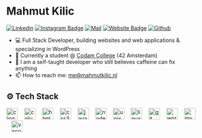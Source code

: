 # Mahmut Kilic



[![Linkedin](https://img.shields.io/badge/-LinkedIn-blue?style=flat&logo=Linkedin&logoColor=white)](https://www.linkedin.com/in/mahmutsedatkilic/)
[![Instagram Badge](https://img.shields.io/badge/-Instagram-purple?logo=instagram&logoColor=white&link=https://instagram.com/hetzwaard/)](https://www.instagram.com/hetzwaard)
[![Mail](https://img.shields.io/badge/-Gmail-c14438?style=flat&logo=Gmail&logoColor=white)](mailto:me@mahmutkilic.nl)
[![Website Badge](https://img.shields.io/badge/-Website-navy?style=flat&logo=Google-Chrome&logoColor=white&link=mahmutkilic.nl)](https://mahmutkilic.nl)
[![Github](https://img.shields.io/github/followers/hetzwaard?label=Follow&style=social)](https://github.com/hetzwaard)

- 💻 Full Stack Developer, building websites and web applications & specializing in WordPress
- 🏫 Currently a student @ [Codam College](https://codam.nl) (42 Amsterdam) 
- 🌱 I am a self-taught developer who still believes caffeine can fix anything
- 📫 How to reach me: me@mahmutkilic.nl

## ⚙️ Tech Stack

<div>
  <img src="https://cdn.jsdelivr.net/gh/devicons/devicon/icons/c/c-original.svg" height="30" alt="c logo"  />
  <img width="9" />
  <img src="https://cdn.jsdelivr.net/gh/devicons/devicon/icons/cplusplus/cplusplus-original.svg" height="30" alt="cplusplus logo"  />
  <img width="9" />
  <img src="https://cdn.jsdelivr.net/gh/devicons/devicon/icons/html5/html5-original.svg" height="30" alt="html5 logo"  />
  <img width="9" />
  <img src="https://cdn.jsdelivr.net/gh/devicons/devicon/icons/css3/css3-original.svg" height="30" alt="css3 logo"  />
  <img width="9" />
  <img src="https://cdn.jsdelivr.net/gh/devicons/devicon/icons/javascript/javascript-original.svg" height="30" alt="javascript logo"  />
  <img width="9" />
  <img src="https://cdn.jsdelivr.net/gh/devicons/devicon/icons/nodejs/nodejs-original.svg" height="30" alt="nodejs logo"  />
  <img width="9" />
  <img src="https://cdn.jsdelivr.net/gh/devicons/devicon/icons/unix/unix-original.svg" height="30" alt="unix logo"  />
  <img width="9" />
  <img src="https://cdn.jsdelivr.net/gh/devicons/devicon/icons/linux/linux-original.svg" height="30" alt="linux logo"  />
  <img width="9" />
  <img src="https://cdn.jsdelivr.net/gh/devicons/devicon/icons/git/git-original.svg" height="30" alt="git logo"  />
  <img width="9" />
  <img src="https://cdn.jsdelivr.net/gh/devicons/devicon/icons/wordpress/wordpress-original.svg" height="30" alt="wordpress logo"  />
  <img width="9" />
  <img src="https://cdn.jsdelivr.net/gh/devicons/devicon/icons/mysql/mysql-original.svg" height="30" alt="mysql logo"  />
  <img width="9" />
  <img src="https://cdn.jsdelivr.net/gh/devicons/devicon/icons/vscode/vscode-original.svg" height="30" alt="vscode logo"  />
</div>
